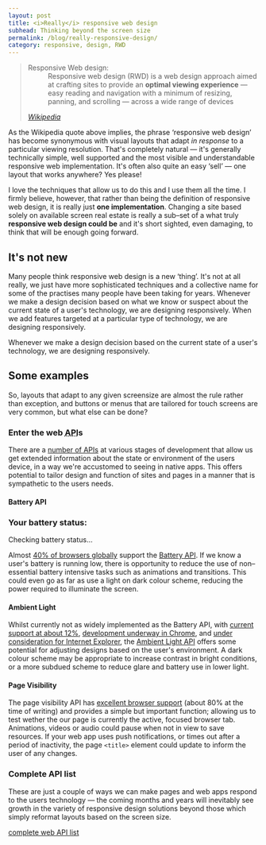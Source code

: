 ```yaml
---
layout: post
title: <i>Really</i> responsive web design
subhead: Thinking beyond the screen size
permalink: /blog/really-responsive-design/
category: responsive, design, RWD
---
```


<blockquote  class="callout callout__definition  callout--full callout--large">
<dl>
       <dt>Responsive Web design:</dt>
       <dd>Responsive web design (RWD) is a web design approach aimed at crafting sites to provide an <strong>optimal viewing experience</strong> &mdash; easy reading and navigation with a minimum of resizing, panning, and scrolling &mdash; across a wide range of devices</dd>
</dl>
<cite><a href="http://en.wikipedia.org/wiki/Responsive_web_design">Wikipedia</a></cite>
</blockquote>


As the Wikipedia quote above implies, the phrase &lsquo;responsive web design&rsquo; has become synonymous with visual layouts that adapt <em>in response</em> to a particular viewing resolution.  That&#39;s completely natural &mdash; it&#39;s generally technically simple, well supported and the most visible and understandable responsive web implementation. It&#39;s often also quite an easy &lsquo;sell&rsquo; &mdash; one layout that works anywhere? Yes please! 

I love the techniques that allow us to do this and I use them all the time. I firmly believe, however, that rather than being the  definition of responsive web design, it is really just <strong>one implementation</strong>. Changing a site based solely on available screen real estate is really a sub&ndash;set of a what truly <strong>responsive web design could be</strong> and it&#39;s  short sighted, even damaging, to think that will be enough going forward.



## It&#39;s not new

Many people think responsive web design is a new &lsquo;thing&rsquo;. It&#39;s not at all really,  we just have more sophisticated techniques and a collective name for some of the practises many people have been taking for years. Whenever we make a design decision based on what we know or suspect about the current state of a user&#39;s technology, we are designing responsively. When we add features targeted at a particular type of technology, we are designing responsively. 


<div class="callout callout--large callout--full">
    <p>Whenever we make a design decision based on the current state of a user&#39;s technology, we are designing responsively. 
 </p>
</div>

## Some examples
So, layouts that adapt to any given screensize are almost the rule rather than exception, and buttons or menus that are tailored for touch screens are very common,  but what else can be done?

### Enter the web <abbr title="Application programming interface">API</abbr>s
There are a <a href="http://www.w3.org/standards/techs/js#w3c_all">number of APIs</a> at various stages of development that allow us get extended information about the  state or environment of the users device, in a way we&#39;re accustomed to seeing in native apps.  This offers potential to tailor design and function of sites and pages in a manner that is sympathetic to the users needs.

####  Battery  API

<aside id="battery-holder" class="callout">
   <h3 class="callout--header__note">Your battery status:</h3>
    <p class="battery-status__loader">Checking battery status&hellip;</p>
</aside>

<script src="/assets/js/battery.js"></script>

Almost  <a href="http://caniuse.com/#feat=battery-status">40% of browsers globally</a> support the <a href="http://www.w3.org/TR/battery-status/">Battery <abbr title="Application programming interface">API</abbr></a>. If we know a user&#39;s battery is running low, there is opportunity to reduce the use of non&ndash;essential battery intensive tasks such as animations and transitions. This could even go as far as use a light on dark colour scheme, reducing the power required to illuminate the screen. 

#### Ambient Light
Whilst currently not as widely implemented as the Battery API, with <a href="http://caniuse.com/#feat=ambient-light">current  support at about 12%</a>, <a href="https://code.google.com/p/chromium/issues/detail?id=336424">development underway in Chrome</a>, and <a href="https://status.modern.ie/ambientlightevents">under consideration for Internet Explorer</a>, the <a href="http://www.w3.org/TR/ambient-light/">Ambient Light API</a> offers some potential for adjusting designs based on the user&#39;s environment. A dark colour scheme may be appropriate to increase contrast in bright conditions, or a more subdued scheme to reduce glare and battery use in lower light.


#### Page Visibility
The page visibility API has <a href="http://caniuse.com/#feat=pagevisibility">excellent browser support</a> (about 80% at the time of writing) and provides a simple but important function; allowing us to test wether the our page is currently the active, focused browser tab.  Animations, videos or audio could pause when not in view to save resources. If your web app uses push notifications, or times out after a period of inactivity, the page <code class="inline">&lt;title&gt;</code> element could update to inform the user of any changes.  



### Complete API list
These are just a couple of ways we can make pages and web apps respond to the users technology &mdash; the coming months and years will inevitably see growth in the variety of responsive design solutions beyond those which simply reformat layouts based on the screen size.


<a href="http://www.w3.org/standards/techs/js#w3c_all" class="read-more">complete web API list</a>
